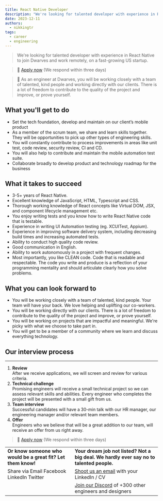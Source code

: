 ```yaml
---
title: React Native Developer
description: "We're looking for talented developer with experience in React Native to join Dwarves and work remotely, on a fast-growing US startup."
date: 2023-12-11
authors:
  - nikkingtr
tags:
  - career
  - engineering
---
```


> We're looking for talented developer with experience in React Native to join Dwarves and work remotely, on a fast-growing US startup.

> 🤘 [Apply now](https://form.typeform.com/to/ZBfyiqMM) (We respond within three days)

> 🤝 As an engineer at Dwarves, you will be working closely with a team of talented, kind people and working directly with our clients. There is a lot of freedom to contribute to the quality of the project and improve, or prove yourself.

## What you'll get to do

- Set the tech foundation, develop and maintain on our client’s mobile product
- As a member of the scrum team, we share and learn skills together. They will be opportunities to pick up other types of engineering skills.
- You will constantly contribute to process improvements in areas like unit test, code review, security review, CI and CD.
- You will also help to contribute and maintain the mobile automation test suite.
- Collaborate broadly to develop product and technology roadmap for the business

## What it takes to succeed

- 3-5+ years of React Native.
- Excellent knowledge of JavaScript, HTML, Typescript and CSS.
- Thorough working knowledge of React concepts like Virtual DOM, JSX, and component lifecycle management etc.
- You enjoy writing tests and you know how to write React Native code that is testable.
- Experience in writing UI Automation testing (eg. XCUITest, Appium).
- Experience in improving software delivery system, including decreasing build times and increasing automated tests.
- Ability to conduct high quality code review.
- Good communication in English.
- Ability to work autonomously in a project with frequent changes.
- Most importantly, you like CLEAN code. Code that is readable and respectable. The code you write and produce is a reflection of your programming mentality and should articulate clearly how you solve problems.

## What you can look forward to

- You will be working closely with a team of talented, kind people. Your team will have your back. We love helping and uplifting our co-workers.
- You will be working directly with our clients. There is a lot of freedom to contribute to the quality of the project and improve, or prove yourself.
- You will be working on projects that are impactful and meaningful. We're picky with what we choose to take part in.
- You will get to be a member of a community where we learn and discuss everything technology.

## Our interview process

---

1. **Review** <br>After we receive applications, we will screen and review for various criteria.
2. **Technical challenge**<br>Promising engineers will receive a small technical project so we can assess relevant skills and abilities. Every engineer who completes the project will be presented with a small gift from us.
3. **Team interview** <br>Successful candidates will have a 30-min talk with our HR manager, our engineering manager and/or relevant team members.
4. **Offer**<br>Engineers who we believe that will be a great addition to our team, will receive an offer from us right away.

> 🤘 [Apply now](https://form.typeform.com/to/ZBfyiqMM) (We respond within three days)

|                                                              |                                                                                          |
| ------------------------------------------------------------ | ---------------------------------------------------------------------------------------- |
| **Or know someone who would be a great fit? Let them know!** | **Your dream job not listed? Not a big deal. We hardly ever say no to talented people.** |
| Share via Email Facebook LinkedIn Twitter                    | [Shoot us an email](mailto:spawn@d.foundation) with your LinkedIn / CV                   |
|                                                              | [Join our Discord](https://discord.gg/S9nDzc4yE9) of +300 other engineers and designers  |
